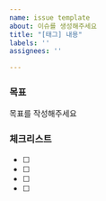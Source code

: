 ```yaml
---
name: issue template
about: 이슈를 생성해주세요
title: "[태그] 내용"
labels: ''
assignees: ''

---
```


### 목표

목표를 작성해주세요


### 체크리스트

- [ ] 
- [ ] 
- [ ] 
- [ ]
